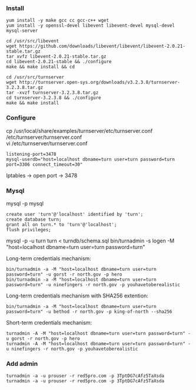 ### Install
```
yum install -y make gcc cc gcc-c++ wget
yum install -y openssl-devel libevent libevent-devel mysql-devel mysql-server

cd /usr/src/libevent
wget https://github.com/downloads/libevent/libevent/libevent-2.0.21-stable.tar.gz
tar xvfz libevent-2.0.21-stable.tar.gz
cd libevent-2.0.21-stable && ./configure
make && make install && cd

cd /usr/src/turnserver
wget http://turnserver.open-sys.org/downloads/v3.2.3.8/turnserver-3.2.3.8.tar.gz
tar -xvzf turnserver-3.2.3.8.tar.gz
cd turnserver-3.2.3.8 && ./configure
make && make install
```

### Configure
cp /usr/local/share/examples/turnserver/etc/turnserver.conf /etc/turnserver/turnserver.conf\
vi /etc/turnserver/turnserver.conf
```
listening-port=3478
mysql-userdb="host=localhost dbname=turn user=turn password=turn port=3306 connect_timeout=30"
```
Iptables -> open port -> 3478

### Mysql
mysql -p mysql
```
create user 'turn'@'localhost' identified by 'turn';
create database turn;
grant all on turn.* to 'turn'@'localhost';
flush privileges;
```
mysql -p -u turn turn < turndb/schema.sql
bin/turnadmin -s logen -M "host=localhost dbname=turn user=turn password=turn"

Long-term credentials mechanism:
```
bin/turnadmin -a -M "host=localhost dbname=turn user=turn password=turn" -u gorst -r north.gov -p hero
bin/turnadmin -a -M "host=localhost dbname=turn user=turn password=turn" -u ninefingers -r north.gov -p youhavetoberealistic
```  
Long-term credentials mechanism with SHA256 extention:
```
bin/turnadmin -a -M "host=localhost dbname=turn user=turn password=turn" -u bethod -r north.gov -p king-of-north --sha256
```  
Short-term credentials mechanism:
```
turnadmin -A -M "host=localhost dbname=turn user=turn password=turn" -u gorst -r north.gov -p hero
turnadmin -A -M "host=localhost dbname=turn user=turn password=turn" -u ninefingers -r north.gov -p youhavetoberealistic
```
  
### Add admin
```
turnadmin -a -u prouser -r red5pro.com -p 3TptDG7cAfz5TaXsda
turnadmin -a -u prouser -r red5pro.com -p 3TptDG7cAfz5TaXsda
```
